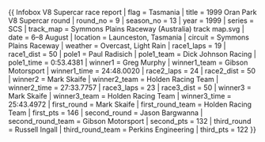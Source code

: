 {{ Infobox V8 Supercar race report | flag = Tasmania | title = 1999 Oran Park V8 Supercar round | round_no = 9 | season_no = 13 | year = 1999 | series = SCS | track_map = Symmons Plains Raceway (Australia) track map.svg | date = 6–8 August | location = Launceston, Tasmania | circuit = Symmons Plains Raceway | weather = Overcast, Light Rain | race1_laps = 19 | race1_dist = 50 | pole1 = Paul Radisich | pole1_team = Dick Johnson Racing | pole1_time = 0:53.4381 | winner1 = Greg Murphy | winner1_team = Gibson Motorsport | winner1_time = 24:48.0020 | race2_laps = 24 | race2_dist = 50 | winner2 = Mark Skaife | winner2_team = Holden Racing Team | winner2_time = 27:33.7757 | race3_laps = 23 | race3_dist = 50 | winner3 = Mark Skaife | winner3_team = Holden Racing Team | winner3_time = 25:43.4972 | first_round = Mark Skaife | first_round_team = Holden Racing Team | first_pts = 146 | second_round = Jason Bargwanna | second_round_team = Gibson Motorsport | second_pts = 132 | third_round = Russell Ingall | third_round_team = Perkins Engineering | third_pts = 122 }}
